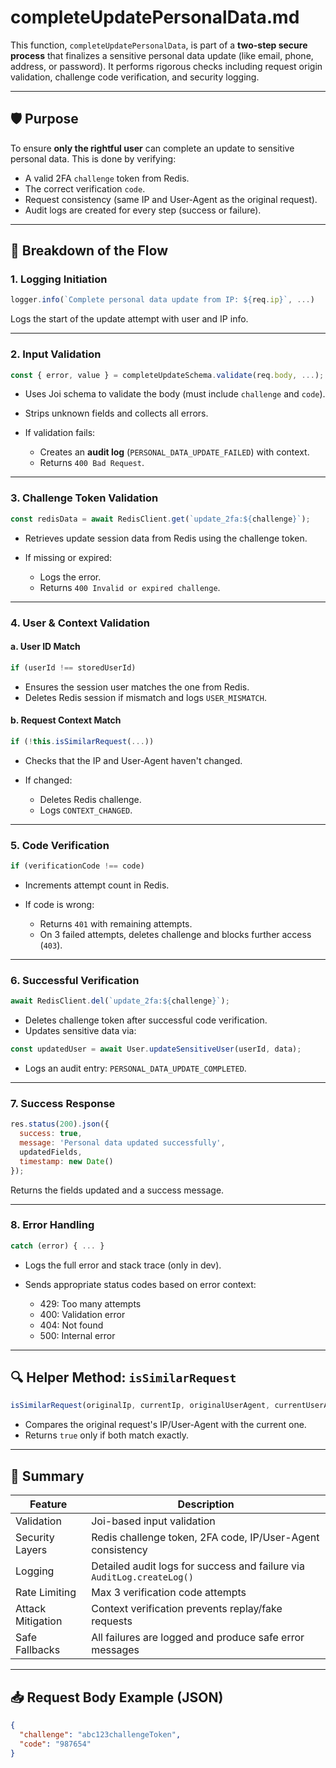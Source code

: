 # completeUpdatePersonalData.md

This function, `completeUpdatePersonalData`, is part of a **two-step secure process** that finalizes a sensitive personal data update (like email, phone, address, or password). It performs rigorous checks including request origin validation, challenge code verification, and security logging.

---

## 🛡️ Purpose

To ensure **only the rightful user** can complete an update to sensitive personal data. This is done by verifying:
- A valid 2FA `challenge` token from Redis.
- The correct verification `code`.
- Request consistency (same IP and User-Agent as the original request).
- Audit logs are created for every step (success or failure).

---

## 🧩 Breakdown of the Flow

### 1. **Logging Initiation**
```js
logger.info(`Complete personal data update from IP: ${req.ip}`, ...)
````

Logs the start of the update attempt with user and IP info.

---

### 2. **Input Validation**

```js
const { error, value } = completeUpdateSchema.validate(req.body, ...);
```

* Uses Joi schema to validate the body (must include `challenge` and `code`).
* Strips unknown fields and collects all errors.
* If validation fails:

  * Creates an **audit log** (`PERSONAL_DATA_UPDATE_FAILED`) with context.
  * Returns `400 Bad Request`.

---

### 3. **Challenge Token Validation**

```js
const redisData = await RedisClient.get(`update_2fa:${challenge}`);
```

* Retrieves update session data from Redis using the challenge token.
* If missing or expired:

  * Logs the error.
  * Returns `400 Invalid or expired challenge`.

---

### 4. **User & Context Validation**

#### a. **User ID Match**

```js
if (userId !== storedUserId)
```

* Ensures the session user matches the one from Redis.
* Deletes Redis session if mismatch and logs `USER_MISMATCH`.

#### b. **Request Context Match**

```js
if (!this.isSimilarRequest(...))
```

* Checks that the IP and User-Agent haven't changed.
* If changed:

  * Deletes Redis challenge.
  * Logs `CONTEXT_CHANGED`.

---

### 5. **Code Verification**

```js
if (verificationCode !== code)
```

* Increments attempt count in Redis.
* If code is wrong:

  * Returns `401` with remaining attempts.
  * On 3 failed attempts, deletes challenge and blocks further access (`403`).

---

### 6. **Successful Verification**

```js
await RedisClient.del(`update_2fa:${challenge}`);
```

* Deletes challenge token after successful code verification.
* Updates sensitive data via:

```js
const updatedUser = await User.updateSensitiveUser(userId, data);
```

* Logs an audit entry: `PERSONAL_DATA_UPDATE_COMPLETED`.

---

### 7. **Success Response**

```js
res.status(200).json({
  success: true,
  message: 'Personal data updated successfully',
  updatedFields,
  timestamp: new Date()
});
```

Returns the fields updated and a success message.

---

### 8. **Error Handling**

```js
catch (error) { ... }
```

* Logs the full error and stack trace (only in dev).
* Sends appropriate status codes based on error context:

  * 429: Too many attempts
  * 400: Validation error
  * 404: Not found
  * 500: Internal error

---

## 🔍 Helper Method: `isSimilarRequest`

```js
isSimilarRequest(originalIp, currentIp, originalUserAgent, currentUserAgent)
```

* Compares the original request's IP/User-Agent with the current one.
* Returns `true` only if both match exactly.

---

## 📘 Summary

| Feature           | Description                                                            |
| ----------------- | ---------------------------------------------------------------------- |
| Validation        | Joi-based input validation                                             |
| Security Layers   | Redis challenge token, 2FA code, IP/User-Agent consistency             |
| Logging           | Detailed audit logs for success and failure via `AuditLog.createLog()` |
| Rate Limiting     | Max 3 verification code attempts                                       |
| Attack Mitigation | Context verification prevents replay/fake requests                     |
| Safe Fallbacks    | All failures are logged and produce safe error messages                |

---

## 📥 Request Body Example (JSON)

```json
{
  "challenge": "abc123challengeToken",
  "code": "987654"
}
